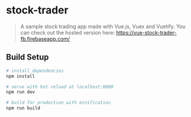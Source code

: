 # stock-trader

> A sample stock trading app made with Vue.js, Vuex and Vuetify.
  You can check out the hosted version here: https://vue-stock-trader-fb.firebaseapp.com/

## Build Setup

``` bash
# install dependencies
npm install

# serve with hot reload at localhost:8080
npm run dev

# build for production with minification
npm run build
```
